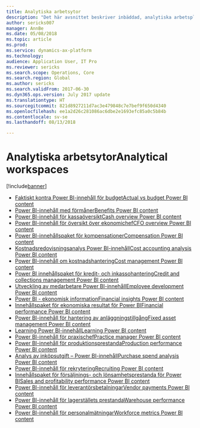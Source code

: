 ```yaml
---
title: Analytiska arbetsytor
description: "Det här avsnittet beskriver inbäddad, analytiska arbetsplatser som är tillgängliga och hänvisar till resurser där du kan lära dig mer om dem."
author: sericks007
manager: AnnBe
ms.date: 05/08/2018
ms.topic: article
ms.prod: 
ms.service: dynamics-ax-platform
ms.technology: 
audience: Application User, IT Pro
ms.reviewer: sericks
ms.search.scope: Operations, Core
ms.search.region: Global
ms.author: sericks
ms.search.validFrom: 2017-06-30
ms.dyn365.ops.version: July 2017 update
ms.translationtype: HT
ms.sourcegitcommit: 821d8927211d7ac3e479848c7e7bef9f650d4340
ms.openlocfilehash: ee1a2d26c281086ac6dbe2e1693efc85a0c5b84b
ms.contentlocale: sv-se
ms.lasthandoff: 08/13/2018

---
```


# <a name="analytical-workspaces"></a><span data-ttu-id="4c49f-103">Analytiska arbetsytor</span><span class="sxs-lookup"><span data-stu-id="4c49f-103">Analytical workspaces</span></span>
[!include[banner](../includes/banner.md)]

- [<span data-ttu-id="4c49f-104">Faktiskt kontra Power BI-innehåll för budget</span><span class="sxs-lookup"><span data-stu-id="4c49f-104">Actual vs budget Power BI content</span></span>](ledger-budgets-power-bi.md)
- [<span data-ttu-id="4c49f-105">Power BI-innehåll med förmåner</span><span class="sxs-lookup"><span data-stu-id="4c49f-105">Benefits Power BI content</span></span>](benefits-power-bi.md)
- [<span data-ttu-id="4c49f-106">Power BI-innehåll för kassaöversikt</span><span class="sxs-lookup"><span data-stu-id="4c49f-106">Cash overview Power BI content</span></span>](../../financials/cash-bank-management/Cash-Overview-Power-BI-content.md)
- [<span data-ttu-id="4c49f-107">Power BI-innehåll för översikt över ekonomichef</span><span class="sxs-lookup"><span data-stu-id="4c49f-107">CFO overview Power BI content</span></span>](CFO-power-bi.md)
- [<span data-ttu-id="4c49f-108">Power BI-innehållspaket för kompensationer</span><span class="sxs-lookup"><span data-stu-id="4c49f-108">Compensation Power BI content</span></span>](compensation-power-bi.md)
- [<span data-ttu-id="4c49f-109">Kostnadsredovisningsanalys Power BI-innehåll</span><span class="sxs-lookup"><span data-stu-id="4c49f-109">Cost accounting analysis Power BI content</span></span>](cost-accounting-analysis-content-pack.md) 
- [<span data-ttu-id="4c49f-110">Power BI-innehåll om kostnadshantering</span><span class="sxs-lookup"><span data-stu-id="4c49f-110">Cost management Power BI content</span></span>](cost-management-content-pack.md)
- [<span data-ttu-id="4c49f-111">Power BI innehållspaket för kredit- och inkassohantering</span><span class="sxs-lookup"><span data-stu-id="4c49f-111">Credit and collections management Power BI content</span></span>](../../financials/accounts-receivable/credit-collections-power-bi.md)
- [<span data-ttu-id="4c49f-112">Utveckling av medarbetare Power BI-innehåll</span><span class="sxs-lookup"><span data-stu-id="4c49f-112">Employee development Power BI content</span></span>](employee-development-PBI.md) 
- [<span data-ttu-id="4c49f-113">Power BI - ekonomisk information</span><span class="sxs-lookup"><span data-stu-id="4c49f-113">Financial insights Power BI content</span></span>](financial-insights.md)
- [<span data-ttu-id="4c49f-114">Innehållspaket för ekonomiska resultat för Power BI</span><span class="sxs-lookup"><span data-stu-id="4c49f-114">Financial performance Power BI content</span></span>](financial-performance-power-bi-content-pack.md)
- [<span data-ttu-id="4c49f-115">Power BI-innehåll för hantering av anläggningstillgång</span><span class="sxs-lookup"><span data-stu-id="4c49f-115">Fixed asset management Power BI content</span></span>](../../financials/fixed-assets/Fixed-asset-management-workspace.md)
- [<span data-ttu-id="4c49f-116">Learning Power BI-innehåll</span><span class="sxs-lookup"><span data-stu-id="4c49f-116">Learning Power BI content</span></span>](learning-power-bi.md)
- [<span data-ttu-id="4c49f-117">Power BI-innehåll för praxischef</span><span class="sxs-lookup"><span data-stu-id="4c49f-117">Practice manager Power BI content</span></span>](practice-manager-power-bi.md)
- [<span data-ttu-id="4c49f-118">Power BI-innehåll för produktionsprestanda</span><span class="sxs-lookup"><span data-stu-id="4c49f-118">Production performance Power BI content</span></span>](production-performance-power-bi.md)
- [<span data-ttu-id="4c49f-119">Analys av inköpsutgift – Power BI-innehåll</span><span class="sxs-lookup"><span data-stu-id="4c49f-119">Purchase spend analysis Power BI content</span></span>](purchase-content-pack-for-power-bi.md) 
- [<span data-ttu-id="4c49f-120">Power BI-innehåll för rekrytering</span><span class="sxs-lookup"><span data-stu-id="4c49f-120">Recruiting Power BI content</span></span>](recruiting-analysis-power-bi-content-pack.md) 
- [<span data-ttu-id="4c49f-121">Innehållspaket för försäljnings- och lönsamhetsprestanda för Power BI</span><span class="sxs-lookup"><span data-stu-id="4c49f-121">Sales and profitability performance Power BI content</span></span>](sales-profitability-performance-content-pack.md)
- [<span data-ttu-id="4c49f-122">Power BI-innehåll för leverantörsbetalningar</span><span class="sxs-lookup"><span data-stu-id="4c49f-122">Vendor payments Power BI content</span></span>](../../financials/accounts-payable/Vendor-payments-workspace.md)
- [<span data-ttu-id="4c49f-123">Power BI-innehåll för lagerställets prestanda</span><span class="sxs-lookup"><span data-stu-id="4c49f-123">Warehouse performance Power BI content</span></span>](warehouse-power-bi-content.md)
- [<span data-ttu-id="4c49f-124">Power BI-innehåll för personalmätningar</span><span class="sxs-lookup"><span data-stu-id="4c49f-124">Workforce metrics Power BI content</span></span>](workforce-analysis-power-bi-content-pack.md)

